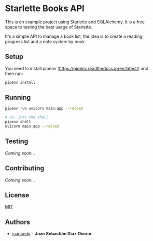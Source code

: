# Starlette Books API

This is an example project using Starlette and SQLAlchemy. It is a free space to testing the best usage of Starlette.

It's a simple API to manage a book list, the idea is to create a reading progress list and a note system by book.

## Setup

You need to install pipenv (https://pipenv.readthedocs.io/en/latest/) and then run:

```bash
pipenv install
```

## Running

```bash
pipenv run uvicorn main:app --reload

# or, into the shell
pipenv shell
uvicorn main:app --reload
```

## Testing

*Coming soon...*

## Contributing

*Coming soon...*

## License

[MIT](https://choosealicense.com/licenses/mit/)

## Authors

- [juansedo](https://www.github.com/juansedo) - **Juan Sebastián Díaz Osorio**